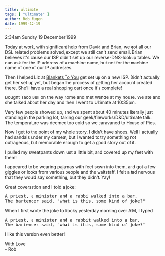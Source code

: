```yaml
---
title: ultimate
tags: [ "ultimate" ]
author: Rob Nugen
date: 1999-12-19
---
```


<p class=date>2:34am Sunday 19 December 1999</p>

<p>Today at work, with significant help from David and Brian, we got all our DSL related problems solved, except we still can't send email.  Brian believes it's cause our ISP didn't set up our reverse-DNS-lookup tables.  We can ask for the IP address of a machine name, but not for the machine name of one of our IP addresses.

<p>Then I helped Liz at <a href="https://www.blanketstoyou.com">Blankets To You</a> get set up on a new ISP.  Didn't actually get her set up yet, but began the process of getting her account created there.  She'll have a real shopping cart once it's complete!

<p>Bought Taco Bell on the way home and met Wende at my house.  We ate and she talked about her day and then I went to Ultimate at 10:35pm.

<p>Very few people showed up, and we spent about 40 minutes literally just standing in the parking lot, talking our geek/fireworks/D&D/ultimate talk.  The temperature was deemed too cold so we caravaned to House of Pies.

<p>Now I get to the point of my whole story.  I didn't have shoes.  Well I actually had sandals under my carseat, but I wanted to try something not outrageous, but memorable enough to get a good story out of it.

<p>I pulled my sweatpants down just a little bit, and covered up my feet with them!

<p>I appeared to be wearing pajamas with feet sewn into them, and got a few giggles or looks from various people and the waitstaff.  I felt a tad nervous that they would say something, but they didn't.  Yay!

<p>Great coversation and I told a joke:

<pre>
A priest, a minister and a rabbi walked into a bar.  
The bartender said, "what is this, some kind of joke?"
</pre>

<p>When I first wrote the joke to Rocky yesterday morning over AIM, I typed 

<pre>
A priest, a minister and a rabbit walked into a bar.  
The bartender said, "what is this, some kind of joke?"
</pre>

<p>I like this version even better!

<p>With Love
<br>- Rob
